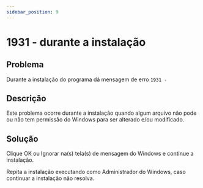 ```yaml
---
sidebar_position: 9
---
```


# 1931 - durante a instalação

## Problema

Durante a instalação do programa dá mensagem de erro `1931 - `

## Descrição

Este problema ocorre durante a instalação quando algum arquivo
não pode ou não tem permissão do Windows para ser alterado e/ou
modificado.

## Solução

Clique OK ou Ignorar na(s) tela(s) de mensagem do Windows e
continue a instalação.

Repita a instalação executando como Administrador do Windows,
caso continuar a instalação não resolva.